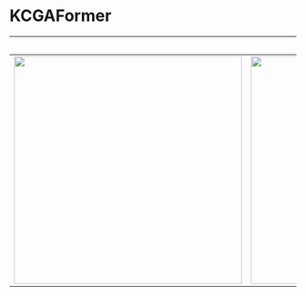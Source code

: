 # KCGAFormer
***
<table style="margin: 0 auto; border-spacing: 20px;">
  <tr style="text-align: center;">
    <td><img src="./Visualization/CAM1.png" width="400"/></td>
    &nbsp;&nbsp;&nbsp;&nbsp;
    <td><img src="./Visualization/CAM2.png" width="400"/></td>
  </tr>
</table>

